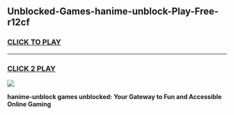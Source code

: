 
## Unblocked-Games-hanime-unblock-Play-Free-r12cf
<h3>
<a href="https://premium76.site?title=hanime-unblock&ref=12A">CLICK TO PLAY</a></h3>
<hr>

<h3>
<a href="https://premium76.site?title=hanime-unblock&ref=12A">CLICK 2 PLAY</a>
  
</h3>

<a href="https://premium76.site?title=hanime-unblock&ref=12A"><img src="https://clearcache.store/games.png"></a>


**hanime-unblock games unblocked: Your Gateway to Fun and Accessible Online Gaming**
